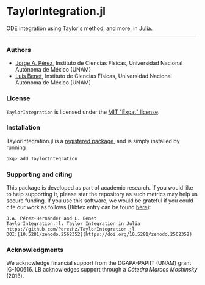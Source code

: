 # TaylorIntegration.jl

ODE integration using Taylor's method, and more, in [Julia](http://julialang.org).

---

### Authors

- [Jorge A. Pérez](https://www.linkedin.com/in/perezhz), Instituto de Ciencias Físicas, Universidad Nacional Autónoma de México (UNAM)
- [Luis Benet](http://www.cicc.unam.mx/~benet/), Instituto de Ciencias Físicas, Universidad Nacional Autónoma de México (UNAM)


### License

`TaylorIntegration` is licensed under the [MIT "Expat" license](https://github.com/PerezHz/TaylorIntegration.jl/blob/main/LICENSE.md).


### Installation

TaylorIntegration.jl is a [registered package](http://pkg.julialang.org), and is
simply installed by running

```julia
pkg> add TaylorIntegration
```

### Supporting and citing
This package is developed as part of academic research.
If you would like to help supporting it, please star the repository as
such metrics may help us secure funding. If you use this software, we
would be grateful if you could cite our work as follows (Bibtex entry
can be found [here](https://zenodo.org/record/2562353/export/hx)):

    J.A. Pérez-Hernández and L. Benet
    TaylorIntegration.jl: Taylor Integration in Julia
    https://github.com/PerezHz/TaylorIntegration.jl
    DOI:[10.5281/zenodo.2562352](https://doi.org/10.5281/zenodo.2562352)


### Acknowledgments

We acknowledge financial support from the DGAPA-PAPIIT (UNAM)
grant IG-100616. LB acknowledges
support through a *Cátedra Marcos Moshinsky* (2013).
